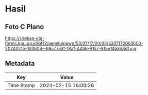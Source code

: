 # Hasil

## Foto C Plano

https://sirekap-obj-formc.kpu.go.id/6f12/pemilu/ppwp/53/07/17/20/03/5307172003003-20240215-103906--99a77a3f-18af-4436-9157-915e14b3d8df.jpg


## Metadata

| Key        | Value               |
| ---------- | ------------------- |
| Time Stamp | 2024-02-15 16:00:26 |



